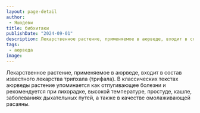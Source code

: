 ```yaml
---
layout: page-detail
author:
 - Яшодеви
title: бибхитаки
publishDate: "2024-09-01"
description: Лекарственное растение, применяемое в аюрведе, входит в состав известного лекарства трипхала (трифала). В классических текстах аюрведы растение упоминается как отпугивающее болезни и рекомендуется при лихорадке, высокой температуре, простуде, кашле, заболеваниях дыхательных путей, а также в качестве омолаживающей расаяны.
tags:
 - аюрведа
image: 
---
```


Лекарственное растение, применяемое в аюрведе, входит в состав известного лекарства трипхала (трифала). В классических текстах аюрведы растение упоминается как отпугивающее болезни и рекомендуется при лихорадке, высокой температуре, простуде, кашле, заболеваниях дыхательных путей, а также в качестве омолаживающей расаяны.

